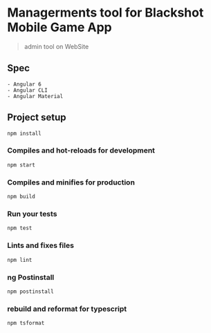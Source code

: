 # Managerments tool for Blackshot Mobile Game App
> admin tool on WebSite

## Spec
```
- Angular 6
- Angular CLI
- Angular Material
```

## Project setup
```
npm install
```

### Compiles and hot-reloads for development
```
npm start
```

### Compiles and minifies for production
```
npm build
```

### Run your tests
```
npm test
```

### Lints and fixes files
```
npm lint
```

### ng Postinstall
```
npm postinstall
```

### rebuild and reformat for typescript
```
npm tsformat
```
